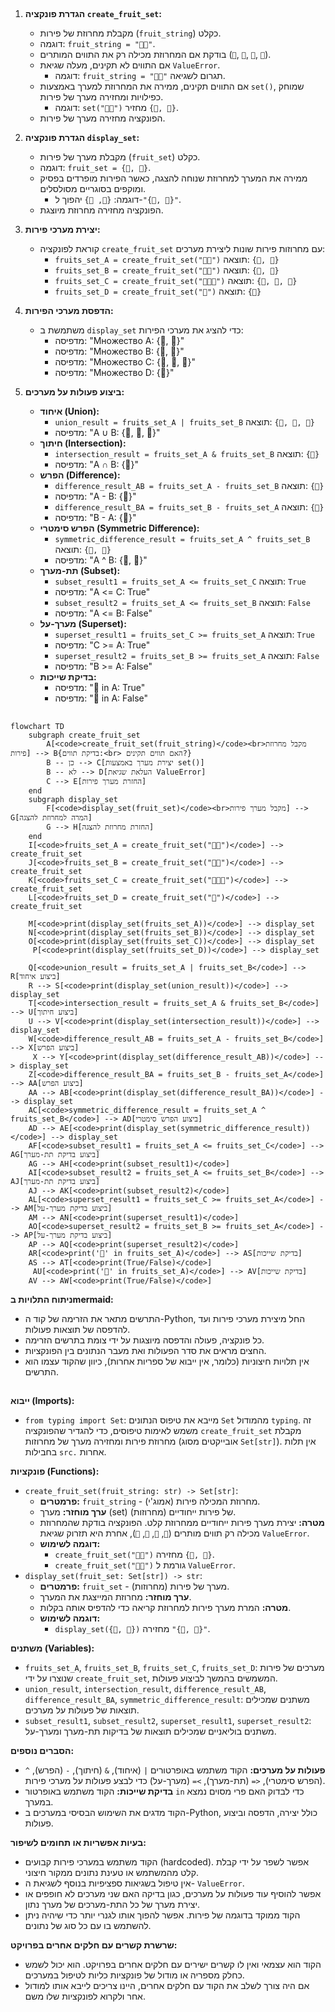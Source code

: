 ## <algorithm>

1. **הגדרת פונקציה `create_fruit_set`:**
   - מקבלת מחרוזת של פירות (`fruit_string`) כקלט.
   - דוגמה: `fruit_string = "🍎🍐"`.
   - בודקת אם המחרוזת מכילה רק את התווים המותרים (`🍎`, `🍐`, `🍉`, `🧺`).
   - אם התווים לא תקינים, מעלה שגיאת `ValueError`.
     - דוגמה: `fruit_string = "🍎🍊"` תגרום לשגיאה.
   - אם התווים תקינים, ממירה את המחרוזת למערך באמצעות `set()`, שמוחק כפילויות ומחזירה מערך של פירות.
     - דוגמה: `set("🍎🍐")` מחזיר `{🍎, 🍐}`.
   - הפונקציה מחזירה מערך של פירות.

2. **הגדרת פונקציה `display_set`:**
   - מקבלת מערך של פירות (`fruit_set`) כקלט.
   - דוגמה: `fruit_set = {🍎, 🍐}`.
   - ממירה את המערך למחרוזת שנוחה להצגה, כאשר הפירות מופרדים בפסיק ומוקפים בסוגריים מסולסלים.
     - דוגמה: `{🍎, 🍐}` יהפוך ל-`"{🍎, 🍐}"`.
   - הפונקציה מחזירה מחרוזת מיוצגת.

3. **יצירת מערכי פירות:**
   - קוראת לפונקציה `create_fruit_set` עם מחרוזות פירות שונות ליצירת מערכים:
     - `fruits_set_A = create_fruit_set("🍎🍐")`  תוצאה: `{🍎, 🍐}`
     - `fruits_set_B = create_fruit_set("🍐🍉")` תוצאה: `{🍐, 🍉}`
     - `fruits_set_C = create_fruit_set("🍎🍐🍉")`  תוצאה: `{🍎, 🍐, 🍉}`
     - `fruits_set_D = create_fruit_set("🧺")`  תוצאה: `{🧺}`

4. **הדפסת מערכי הפירות:**
   - משתמשת ב `display_set` כדי להציג את מערכי הפירות:
     - מדפיסה: "Множество A: {🍎, 🍐}"
     - מדפיסה: "Множество B: {🍐, 🍉}"
     - מדפיסה: "Множество C: {🍎, 🍐, 🍉}"
     - מדפיסה: "Множество D: {🧺}"

5. **ביצוע פעולות על מערכים:**
   - **איחוד (Union):**
     - `union_result = fruits_set_A | fruits_set_B`  תוצאה: `{🍎, 🍐, 🍉}`
     - מדפיסה: "A ∪ B: {🍎, 🍐, 🍉}"
   - **חיתוך (Intersection):**
     - `intersection_result = fruits_set_A & fruits_set_B`  תוצאה: `{🍐}`
     - מדפיסה: "A ∩ B: {🍐}"
   - **הפרש (Difference):**
     - `difference_result_AB = fruits_set_A - fruits_set_B` תוצאה: `{🍎}`
     - מדפיסה: "A - B: {🍎}"
     - `difference_result_BA = fruits_set_B - fruits_set_A` תוצאה: `{🍉}`
     - מדפיסה: "B - A: {🍉}"
   - **הפרש סימטרי (Symmetric Difference):**
     - `symmetric_difference_result = fruits_set_A ^ fruits_set_B` תוצאה: `{🍎, 🍉}`
     - מדפיסה: "A ^ B: {🍎, 🍉}"
   - **תת-מערך (Subset):**
     - `subset_result1 = fruits_set_A <= fruits_set_C` תוצאה: `True`
     - מדפיסה: "A <= C: True"
     - `subset_result2 = fruits_set_A <= fruits_set_B` תוצאה: `False`
     - מדפיסה: "A <= B: False"
   - **מערך-על (Superset):**
     - `superset_result1 = fruits_set_C >= fruits_set_A` תוצאה: `True`
     - מדפיסה: "C >= A: True"
     - `superset_result2 = fruits_set_B >= fruits_set_A` תוצאה: `False`
     - מדפיסה: "B >= A: False"
   - **בדיקת שייכות:**
     - מדפיסה: "🍎 in A: True"
     - מדפיסה: "🍉 in A: False"

## <mermaid>

```mermaid
flowchart TD
    subgraph create_fruit_set
        A[<code>create_fruit_set(fruit_string)</code><br>מקבל מחרוזת פירות] --> B{בדיקת תווים:<br> האם תווים תקינים?}
        B -- כן --> C[יצירת מערך באמצעות set()]
        B -- לא --> D[העלאת שגיאת ValueError]
        C --> E[החזרת מערך פירות]
    end
    subgraph display_set
        F[<code>display_set(fruit_set)</code><br>מקבל מערך פירות] --> G[המרה למחרוזת להצגה]
        G --> H[החזרת מחרוזת להצגה]
    end
    I[<code>fruits_set_A = create_fruit_set("🍎🍐")</code>] --> create_fruit_set
    J[<code>fruits_set_B = create_fruit_set("🍐🍉")</code>] --> create_fruit_set
    K[<code>fruits_set_C = create_fruit_set("🍎🍐🍉")</code>] --> create_fruit_set
    L[<code>fruits_set_D = create_fruit_set("🧺")</code>] --> create_fruit_set
     
    M[<code>print(display_set(fruits_set_A))</code>] --> display_set
    N[<code>print(display_set(fruits_set_B))</code>] --> display_set
    O[<code>print(display_set(fruits_set_C))</code>] --> display_set
     P[<code>print(display_set(fruits_set_D))</code>] --> display_set

    Q[<code>union_result = fruits_set_A | fruits_set_B</code>] --> R[ביצוע איחוד]
    R --> S[<code>print(display_set(union_result))</code>] --> display_set
    T[<code>intersection_result = fruits_set_A & fruits_set_B</code>] --> U[ביצוע חיתוך]
    U --> V[<code>print(display_set(intersection_result))</code>] --> display_set
    W[<code>difference_result_AB = fruits_set_A - fruits_set_B</code>] --> X[ביצוע הפרש]
     X --> Y[<code>print(display_set(difference_result_AB))</code>] --> display_set
    Z[<code>difference_result_BA = fruits_set_B - fruits_set_A</code>] --> AA[ביצוע הפרש]
    AA --> AB[<code>print(display_set(difference_result_BA))</code>] --> display_set
    AC[<code>symmetric_difference_result = fruits_set_A ^ fruits_set_B</code>] --> AD[ביצוע הפרש סימטרי]
    AD --> AE[<code>print(display_set(symmetric_difference_result))</code>] --> display_set
    AF[<code>subset_result1 = fruits_set_A <= fruits_set_C</code>] --> AG[ביצוע בדיקת תת-מערך]
    AG --> AH[<code>print(subset_result1)</code>]
    AI[<code>subset_result2 = fruits_set_A <= fruits_set_B</code>] --> AJ[ביצוע בדיקת תת-מערך]
    AJ --> AK[<code>print(subset_result2)</code>]
    AL[<code>superset_result1 = fruits_set_C >= fruits_set_A</code>] --> AM[ביצוע בדיקת מערך-על]
    AM --> AN[<code>print(superset_result1)</code>]
    AO[<code>superset_result2 = fruits_set_B >= fruits_set_A</code>] --> AP[ביצוע בדיקת מערך-על]
    AP --> AQ[<code>print(superset_result2)</code>]
    AR[<code>print('🍎' in fruits_set_A)</code>] --> AS[בדיקת שייכות]
    AS --> AT[<code>print(True/False)</code>]
     AU[<code>print('🍉' in fruits_set_A)</code>] --> AV[בדיקת שייכות]
    AV --> AW[<code>print(True/False)</code>]

```

**ניתוח התלויות בmermaid:**

- התרשים מתאר את הזרימה של קוד ה-Python, החל מיצירת מערכי פירות ועד להדפסה של תוצאות פעולות.
- כל פונקציה, פעולה והדפסה מיוצגות על ידי צומת בתרשים הזרימה.
- החצים מראים את סדר הפעולות ואת מעבר הנתונים בין הפונקציות.
- אין תלויות חיצוניות (כלומר, אין ייבוא של ספריות אחרות), כיוון שהקוד עצמו הוא התרשים.

## <explanation>

**ייבוא (Imports):**

- `from typing import Set`: מייבא את טיפוס הנתונים `Set` מהמודול `typing`. זה משמש לאימות טיפוסים, כדי להגדיר שהפונקציה `create_fruit_set` מקבלת מחרוזת פירות ומחזירה מערך של מחרוזות (אובייקטים מסוג `Set[str]`). אין תלות בחבילות `src.` אחרות.

**פונקציות (Functions):**

- `create_fruit_set(fruit_string: str) -> Set[str]`:
   - **פרמטרים:** `fruit_string` - מחרוזת המכילה פירות (אמוג'י).
   - **ערך מוחזר:** מערך (set) של פירות ייחודיים (מחרוזות).
   - **מטרה:** יצירת מערך פירות ייחודיים ממחרוזת קלט. הפונקציה בודקת שהמחרוזת מכילה רק תווים מותרים (`🍎`, `🍐`, `🍉`, `🧺`), אחרת היא תזרוק שגיאת `ValueError`.
   - **דוגמה לשימוש:**
     - `create_fruit_set("🍎🍐")` מחזירה `{🍎, 🍐}`.
     - `create_fruit_set("🍎🍊")` גורמת ל `ValueError`.
- `display_set(fruit_set: Set[str]) -> str`:
   - **פרמטרים:** `fruit_set` - מערך של פירות (מחרוזות).
   - **ערך מוחזר:** מחרוזת המייצגת את המערך.
   - **מטרה:** המרת מערך פירות למחרוזת קריאה כדי להדפיס אותה בקלות.
   - **דוגמה לשימוש:**
     - `display_set({🍎, 🍐})` מחזירה `"{🍎, 🍐}"`.

**משתנים (Variables):**

- `fruits_set_A`, `fruits_set_B`, `fruits_set_C`, `fruits_set_D`: מערכים של פירות שנוצרו על ידי `create_fruit_set`, המשמשים בהמשך לביצוע פעולות.
- `union_result`, `intersection_result`, `difference_result_AB`, `difference_result_BA`, `symmetric_difference_result`: משתנים שמכילים תוצאות של פעולות על מערכים.
- `subset_result1`, `subset_result2`, `superset_result1`, `superset_result2`: משתנים בוליאניים שמכילים תוצאות של בדיקות תת-מערך ומערך-על.

**הסברים נוספים:**

- **פעולות על מערכים:** הקוד משתמש באופרטורים `|` (איחוד), `&` (חיתוך), `-` (הפרש), `^` (הפרש סימטרי), `<=` (תת-מערך), `>=` (מערך-על) כדי לבצע פעולות על מערכי פירות.
- **בדיקת שייכות:** הקוד משתמש באופרטור `in` כדי לבדוק האם פרי מסוים נמצא במערך.
- הקוד מדגים את השימוש הבסיסי במערכים ב-Python, כולל יצירה, הדפסה וביצוע פעולות.

**בעיות אפשריות או תחומים לשיפור:**

- הקוד משתמש במערכי פירות קבועים (hardcoded). אפשר לשפר על ידי קבלת קלט מהמשתמש או טעינת נתונים ממקור חיצוני.
- אין טיפול בשגיאות ספציפיות בנוסף לשגיאת ה- `ValueError`.
- אפשר להוסיף עוד פעולות על מערכים, כגון בדיקה האם שני מערכים לא חופפים או יצירת מערך של כל התת-מערכים של מערך נתון.
- הקוד ממוקד בדוגמה של פירות. אפשר להפוך אותו לגנרי יותר כדי שיהיה ניתן להשתמש בו עם כל סוג של נתונים.

**שרשרת קשרים עם חלקים אחרים בפרויקט:**

- הקוד הוא עצמאי ואין לו קשרים ישירים עם חלקים אחרים בפרויקט. הוא יכול לשמש כחלק מספריה או מודול של פונקציות כליות לטיפול במערכים.
- אם היה צורך לשלב את הקוד עם חלקים אחרים, היינו צריכים לייבא אותו למודול אחר ולקרוא לפונקציות שלו משם.